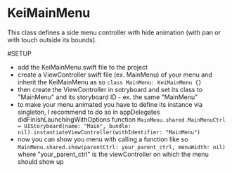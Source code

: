 # KeiMainMenu

This class defines a side menu controller with hide animation (with pan or with touch outside its bounds).

#SETUP

- add the KeiMainMenu.swift file to the project
- create a ViewController swift file (ex. MainMenu) of your menu and inherit the KeiMainMenu as so
`class MainMenu: KeiMainMenu {}`
- then create the ViewController in sotryboard and set its class to "MainMenu" and its storyboard ID - ex. the same "MainMenu"
- to make your menu animated you have to define its instance via singleton, I recommend to do so in appDelegates didFinishLaunchingWithOptions function
`MainMenu.shared.MainMenuCtrl = UIStoryboard(name: "Main", bundle: nil).instantiateViewController(withIdentifier: "MainMenu")`
- now you can show you menu with calling a function like so
`MainMenu.shared.show(parentCtrl: your_parent_ctrl, menuWidth: nil)`
where "your_parent_ctrl" is the viewController on which the menu should show up

